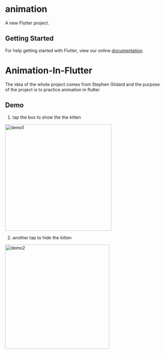 # animation

A new Flutter project.

## Getting Started

For help getting started with Flutter, view our online
[documentation](https://flutter.io/).
# Animation-In-Flutter

The idea of the whole project comes from
Stephen Glidard and the purpose of the project is to practice animation in flutter

## Demo

1. tap the box to show the the kitten 
<img width="343" alt="demo1" src="https://i.imgur.com/2yrnxUF.png">

2. another tap to hide the kitten
<img width="336" alt="demo2" src="https://i.imgur.com/4A3slXK.png">

